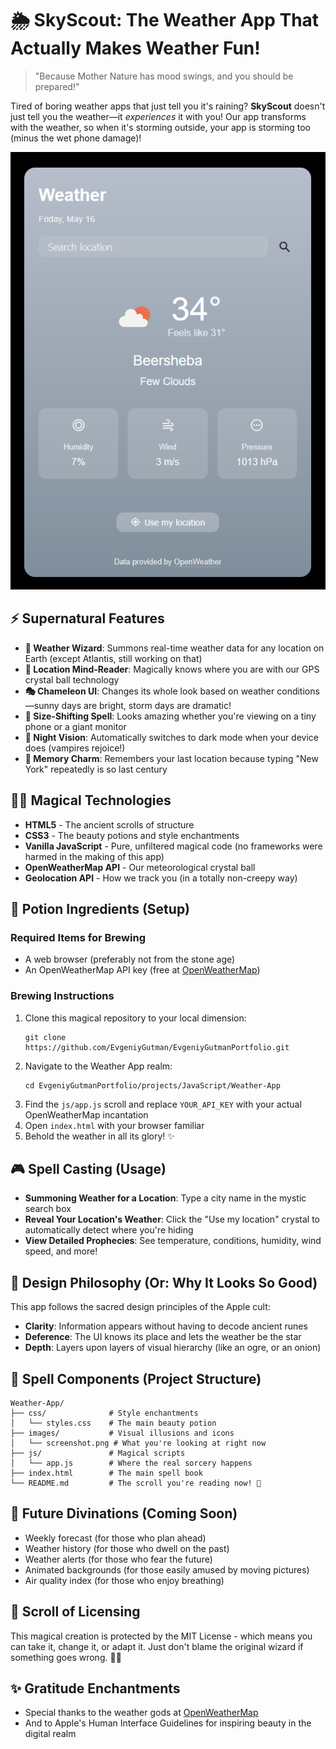 # 🌦️ SkyScout: The Weather App That Actually Makes Weather Fun!

> "Because Mother Nature has mood swings, and you should be prepared!"

Tired of boring weather apps that just tell you it's raining? **SkyScout** doesn't just tell you the weather—it *experiences* it with you! Our app transforms with the weather, so when it's storming outside, your app is storming too (minus the wet phone damage)!

![SkyScout in its natural habitat](./images/screenshot.png)

## ⚡ Supernatural Features

- **🔮 Weather Wizard**: Summons real-time weather data for any location on Earth (except Atlantis, still working on that)
- **🧭 Location Mind-Reader**: Magically knows where you are with our GPS crystal ball technology
- **🎭 Chameleon UI**: Changes its whole look based on weather conditions—sunny days are bright, storm days are dramatic!
- **📱 Size-Shifting Spell**: Looks amazing whether you're viewing on a tiny phone or a giant monitor
- **🌙 Night Vision**: Automatically switches to dark mode when your device does (vampires rejoice!)
- **🧠 Memory Charm**: Remembers your last location because typing "New York" repeatedly is so last century

## 🧙‍♂️ Magical Technologies

- **HTML5** - The ancient scrolls of structure
- **CSS3** - The beauty potions and style enchantments
- **Vanilla JavaScript** - Pure, unfiltered magical code (no frameworks were harmed in the making of this app)
- **OpenWeatherMap API** - Our meteorological crystal ball
- **Geolocation API** - How we track you (in a totally non-creepy way)

## 🧪 Potion Ingredients (Setup)

### Required Items for Brewing

- A web browser (preferably not from the stone age)
- An OpenWeatherMap API key (free at [OpenWeatherMap](https://openweathermap.org/api))

### Brewing Instructions

1. Clone this magical repository to your local dimension:
   ```
   git clone https://github.com/EvgeniyGutman/EvgeniyGutmanPortfolio.git
   ```
2. Navigate to the Weather App realm:
   ```
   cd EvgeniyGutmanPortfolio/projects/JavaScript/Weather-App
   ```
3. Find the `js/app.js` scroll and replace `YOUR_API_KEY` with your actual OpenWeatherMap incantation
4. Open `index.html` with your browser familiar
5. Behold the weather in all its glory! ✨

## 🎮 Spell Casting (Usage)

- **Summoning Weather for a Location**: Type a city name in the mystic search box
- **Reveal Your Location's Weather**: Click the "Use my location" crystal to automatically detect where you're hiding
- **View Detailed Prophecies**: See temperature, conditions, humidity, wind speed, and more!

## 🧪 Design Philosophy (Or: Why It Looks So Good)

This app follows the sacred design principles of the Apple cult:

- **Clarity**: Information appears without having to decode ancient runes
- **Deference**: The UI knows its place and lets the weather be the star
- **Depth**: Layers upon layers of visual hierarchy (like an ogre, or an onion)

## 📜 Spell Components (Project Structure)

```
Weather-App/
├── css/              # Style enchantments
│   └── styles.css    # The main beauty potion
├── images/           # Visual illusions and icons
│   └── screenshot.png # What you're looking at right now
├── js/               # Magical scripts
│   └── app.js        # Where the real sorcery happens
├── index.html        # The main spell book
└── README.md         # The scroll you're reading now! 👋
```

## 🔮 Future Divinations (Coming Soon)

- Weekly forecast (for those who plan ahead)
- Weather history (for those who dwell on the past)
- Weather alerts (for those who fear the future)
- Animated backgrounds (for those easily amused by moving pictures)
- Air quality index (for those who enjoy breathing)

## 📝 Scroll of Licensing

This magical creation is protected by the MIT License - which means you can take it, change it, or adapt it. Just don't blame the original wizard if something goes wrong. 🧙‍♂️

## ✨ Gratitude Enchantments

- Special thanks to the weather gods at [OpenWeatherMap](https://openweathermap.org/)
- And to Apple's Human Interface Guidelines for inspiring beauty in the digital realm 